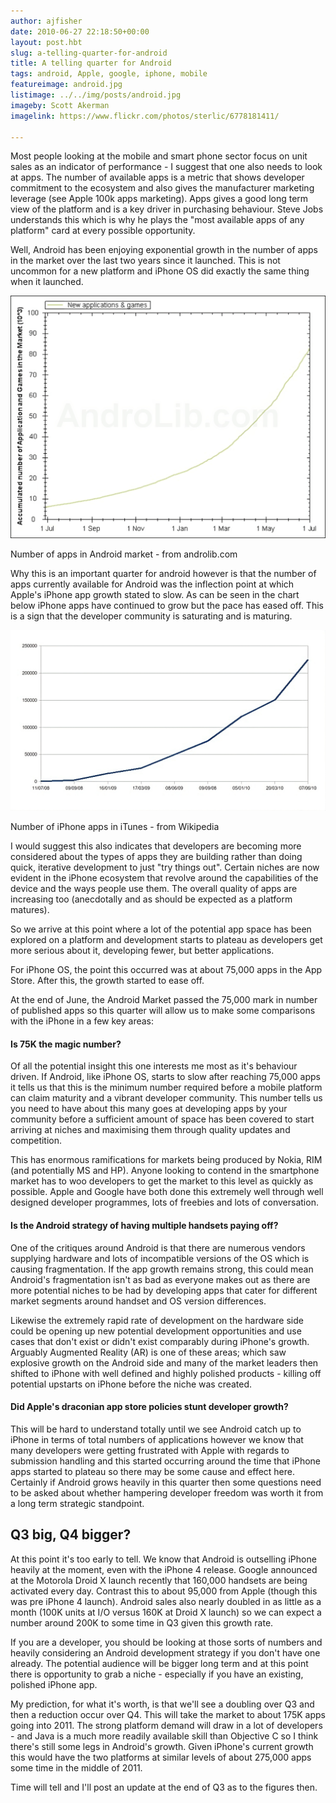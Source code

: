 ```yaml
---
author: ajfisher
date: 2010-06-27 22:18:50+00:00
layout: post.hbt
slug: a-telling-quarter-for-android
title: A telling quarter for Android
tags: android, Apple, google, iphone, mobile
featureimage: android.jpg
listimage: ../../img/posts/android.jpg
imageby: Scott Akerman
imagelink: https://www.flickr.com/photos/sterlic/6778181411/

---
```


Most people looking at the mobile and smart phone sector focus on unit sales as an indicator of performance - I suggest that one also needs to look at apps. The number of available apps is a metric that shows developer commitment to the ecosystem and also gives the manufacturer marketing leverage (see Apple 100k apps marketing). Apps gives a good long term view of the platform and is a key driver in purchasing behaviour. Steve Jobs understands this which is why he plays the "most available apps of any platform" card at every possible opportunity.

Well, Android has been enjoying exponential growth in the number of apps in the market over the last two years since it launched. This is not uncommon for a new platform and iPhone OS did exactly the same thing when it launched.

![A graph of android market apps](../../img/posts/android-appstats.png)

<p class="caption">Number of apps in Android market - from androlib.com<p>

Why this is an important quarter for android however is that the number of apps currently available for Android was the inflection point at which Apple's iPhone app growth stated to slow. As can be seen in the chart below iPhone apps have continued to grow but the pace has eased off. This is a sign that the developer community is saturating and is maturing.

![A graph of iTunes market apps](../../img/posts/iphone-stats-smaller.png)

<p class="caption">Number of iPhone apps in iTunes - from Wikipedia</p>

I would suggest this also indicates that developers are becoming more considered about the types of apps they are building rather than doing quick, iterative development to just "try things out". Certain niches are now evident in the iPhone ecosystem that revolve around the capabilities of the device and the ways people use them. The overall quality of apps are increasing too (anecdotally and as should be expected as a platform matures).

So we arrive at this point where a lot of the potential app space has been explored on a platform and development starts to plateau as developers get more serious about it, developing fewer, but better applications.

For iPhone OS, the point this occurred was at about 75,000 apps in the App Store. After this, the growth started to ease off.

At the end of June, the Android Market passed the 75,000 mark in number of published apps so this quarter will allow us to make some comparisons with the iPhone in a few key areas:

#### Is 75K the magic number?

Of all the potential insight this one interests me most as it's behaviour driven. If Android, like iPhone OS, starts to slow after reaching 75,000 apps it tells us that this is the minimum number required before a mobile platform can claim maturity and a vibrant developer community. This number tells us you need to have about this many goes at developing apps by your community before a sufficient amount of space has been covered to start arriving at niches and maximising them through quality updates and competition.

This has enormous ramifications for markets being produced by Nokia, RIM (and potentially MS and HP). Anyone looking to contend in the smartphone market has to woo developers to get the market to this level as quickly as possible. Apple and Google have both done this extremely well through well designed developer programmes, lots of freebies and lots of conversation.

#### Is the Android strategy of having multiple handsets paying off?

One of the critiques around Android is that there are numerous vendors supplying hardware and lots of incompatible versions of the OS which is causing fragmentation. If the app growth remains strong, this could mean Android's fragmentation isn't as bad as everyone makes out as there are more potential niches to be had by developing apps that cater for different market segments around handset and OS version differences.

Likewise the extremely rapid rate of development on the hardware side could be opening up new potential development opportunities and use cases that don't exist or didn't exist comparably during iPhone's growth. Arguably Augmented Reality (AR) is one of these areas; which saw explosive growth on the Android side and many of the market leaders then shifted to iPhone with well defined and highly polished products - killing off potential upstarts on iPhone before the niche was created.

#### Did Apple's draconian app store policies stunt developer growth?

This will be hard to understand totally until we see Android catch up to iPhone in terms of total numbers of applications however we know that many developers were getting frustrated with Apple with regards to submission handling and this started occurring around the time that iPhone apps started to plateau so there may be some cause and effect here. Certainly if Android grows heavily in this quarter then some questions need to be asked about whether hampering developer freedom was worth it from a long term strategic standpoint.

## Q3 big, Q4 bigger?

At this point it's too early to tell. We know that Android is outselling iPhone heavily at the moment, even with the iPhone 4 release. Google announced at the Motorola Droid X launch recently that 160,000 handsets are being activated every day. Contrast this to about 95,000 from Apple (though this was pre iPhone 4 launch). Android sales also nearly doubled in as little as a month (100K units at I/O versus 160K at Droid X launch) so we can expect a number around 200K to some time in Q3 given this growth rate.

If you are a developer, you should be looking at those sorts of numbers and heavily considering an Android development strategy if you don't have one already. The potential audience will be bigger long term and at this point there is opportunity to grab a niche - especially if you have an existing, polished iPhone app.

My prediction, for what it's worth, is that we'll see a doubling over Q3 and then a reduction occur over Q4. This will take the market to about 175K apps going into 2011. The strong platform demand will draw in a lot of developers - and Java is a much more readily available skill than Objective C so I think there's still some legs in Android's growth. Given iPhone's current growth this would have the two platforms at similar levels of about 275,000 apps some time in the middle of 2011.

Time will tell and I'll post an update at the end of Q3 as to the figures then.
